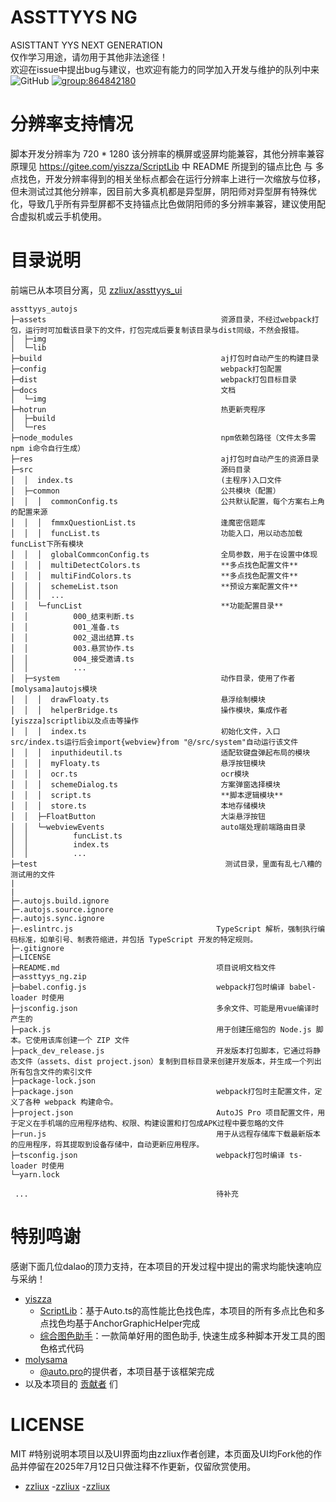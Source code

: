 # ASSTTYYS NG
ASISTTANT YYS NEXT GENERATION<br/>
仅作学习用途，请勿用于其他非法途径！<br/>
欢迎在issue中提出bug与建议，也欢迎有能力的同学加入开发与维护的队列中来<br/>
![GitHub](https://img.shields.io/github/license/zzliux/assttyys_autojs)
[![group:864842180](https://img.shields.io/badge/group-864842180-blue)](https://qm.qq.com/q/H852T6N0OG)


# 分辨率支持情况
脚本开发分辨率为 720 * 1280 该分辨率的横屏或竖屏均能兼容，其他分辨率兼容原理见 <https://gitee.com/yiszza/ScriptLib> 中 README 所提到的锚点比色 与 多点找色，开发分辨率得到的相关坐标点都会在运行分辨率上进行一次缩放与位移，但未测试过其他分辨率，因目前大多真机都是异型屏，阴阳师对异型屏有特殊优化，导致几乎所有异型屏都不支持锚点比色做阴阳师的多分辨率兼容，建议使用配合虚拟机或云手机使用。

# 目录说明
前端已从本项目分离，见 [zzliux/assttyys_ui](https://github.com/zzliux/assttyys_ui)
```
assttyys_autojs
├─assets                                       资源目录，不经过webpack打包，运行时可加载该目录下的文件，打包完成后要复制该目录与dist同级，不然会报错。
│  ├─img                                       
│  └─lib
├─build                                        aj打包时自动产生的构建目录
├─config                                       webpack打包配置
├─dist                                         webpack打包目标目录
├─docs                                         文档
│  └─img
├─hotrun                                       热更新壳程序
│  ├─build
│  └─res
├─node_modules                                 npm依赖包路径（文件太多需npm i命令自行生成）
├─res                                          aj打包时自动产生的资源目录
├─src                                          源码目录
│  │  index.ts                                 (主程序)入口文件
│  ├─common                                    公共模块（配置）
│  │  │  commonConfig.ts                       公共默认配置，每个方案右上角的配置来源
│  │  │  fmmxQuestionList.ts                   逢魔密信题库
│  │  │  funcList.ts                           功能入口，用以动态加载funcList下所有模块
│  │  │  globalCommconConfig.ts                全局参数，用于在设置中体现
│  │  │  multiDetectColors.ts                  **多点找色配置文件**
│  │  │  multiFindColors.ts                    **多点找色配置文件**
│  │  │  schemeList.tson                       **预设方案配置文件**
│  │  │  ...
│  │  └─funcList                               **功能配置目录**
│  │          000_结束判断.ts
│  │          001_准备.ts
│  │          002_退出结算.ts
│  │          003.悬赏协作.ts
│  │          004_接受邀请.ts
│  │          ...
│  ├─system                                    动作目录，使用了作者[molysama]autojs模块
│  │  │  drawFloaty.ts                         悬浮绘制模块
│  │  │  helperBridge.ts                       操作模块，集成作者[yiszza]scriptlib以及点击等操作
│  │  │  index.ts                              初始化文件，入口src/index.ts运行后会import{webview}from "@/src/system"自动运行该文件
│  │  │  inputhideutil.ts                      适配软键盘弹起布局的模块
│  │  │  myFloaty.ts                           悬浮按钮模块
│  │  │  ocr.ts                                ocr模块
│  │  │  schemeDialog.ts                       方案弹窗选择模块
│  │  │  script.ts                             **脚本逻辑模块**
│  │  │  store.ts                              本地存储模块
│  │  ├─FloatButton                            大柒悬浮按钮
│  │  └─webviewEvents                          auto端处理前端路由目录
│  │          funcList.ts
│  │          index.ts
│  │          ...
├─test                                          测试目录，里面有乱七八糟的测试用的文件
|
|
├─.autojs.build.ignore
├─.autojs.source.ignore
├─.autojs.sync.ignore
├─.eslintrc.js                                TypeScript 解析，强制执行编码标准，如单引号、制表符缩进，并包括 TypeScript 开发的特定规则。
├─.gitignore
├─LICENSE
├─README.md                                   项目说明文档文件
├─assttyys_ng.zip
├─babel.config.js                             webpack打包时编译 babel-loader 时使用
├─jsconfig.json                               多余文件、可能是用vue编译时产生的
├─pack.js                                     用于创建压缩包的 Node.js 脚本。它使用该库创建一个 ZIP 文件
├─pack_dev_release.js                         开发版本打包脚本，它通过将静态文件（assets、dist project.json）复制到目标目录来创建开发版本，并生成一个列出所有包含文件的索引文件
├─package-lock.json
├─package.json                                webpack打包时主配置文件，定义了各种 webpack 构建命令。
├─project.json                                AutoJS Pro 项目配置文件，用于定义在手机端的应用程序结构、权限、构建设置和打包成APK过程中要忽略的文件
├─run.js                                      用于从远程存储库下载最新版本的应用程序，将其提取到设备存储中，自动更新应用程序。
├─tsconfig.json                               webpack打包时编译 ts-loader 时使用
└─yarn.lock

 ...                                          待补充
```

# 特别鸣谢
感谢下面几位dalao的顶力支持，在本项目的开发过程中提出的需求均能快速响应与采纳！
- [yiszza](https://gitee.com/yiszza)
  - [ScriptLib](https://gitee.com/yiszza/ScriptLib)：基于Auto.ts的高性能比色找色库，本项目的所有多点比色和多点找色均基于AnchorGraphicHelper完成
  - [综合图色助手](https://gitee.com/yiszza/ScriptGraphicHelper)：一款简单好用的图色助手, 快速生成多种脚本开发工具的图色格式代码
- [molysama](https://github.com/molysama)
  - [@auto.pro](https://github.com/molysama/auto.pro)的提供者，本项目基于该框架完成
- 以及本项目的 [贡献者](https://github.com/zzliux/assttyys_autojs/graphs/contributors) 们

# LICENSE
MIT
#特别说明本项目以及UI界面均由zzliux作者创建，本页面及UI均Fork他的作品并停留在2025年7月12日只做注释不作更新，仅留欣赏使用。
- [zzliux](https://gitee.com/zzliux)
  -[zzliux](https://github.com/zzliux/assttyys_autojs)
  -[zzliux](https://github.com/zzliux/assttyys_ui)
